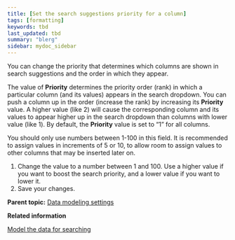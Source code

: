 ```yaml
---
title: [Set the search suggestions priority for a column]
tags: [formatting]
keywords: tbd
last_updated: tbd
summary: "blerg"
sidebar: mydoc_sidebar
---
```

You can change the priority that determines which columns are shown in search suggestions and the order in which they appear.

The value of **Priority** determines the priority order (rank) in which a particular column (and its values) appears in the search dropdown. You can push a column up in the order (increase the rank) by increasing its **Priority** value. A higher value (like 2) will cause the corresponding column and its values to appear higher up in the search dropdown than columns with lower value (like 1). By default, the **Priority** value is set to “1” for all columns.

You should only use numbers between 1-100 in this field. It is recommended to assign values in increments of 5 or 10, to allow room to assign values to other columns that may be inserted later on.

1.   Change the value to a number between 1 and 100. Use a higher value if you want to boost the search priority, and a lower value if you want to lower it.
2.   Save your changes.

**Parent topic:** [Data modeling settings](../../admin/data_modeling/data_modeling_settings.html)

**Related information**  


[Model the data for searching](semantic_modeling.html#)
